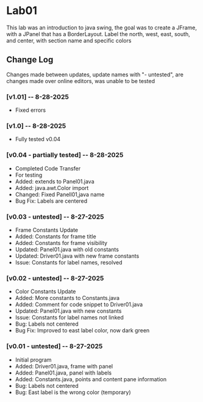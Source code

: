 # Lab01
This lab was an introduction to java swing, the goal
was to create a JFrame, with a JPanel that has a
BorderLayout. Label the north, west, east, south, and
center, with section name and specific colors

## Change Log
Changes made between updates, update names with
"- untested", are changes made over online editors,
was unable to be tested

### [v1.01] -- 8-28-2025
- Fixed errors

### [v1.0] -- 8-28-2025
- Fully tested v0.04

### [v0.04 - partially tested] -- 8-28-2025
- Completed Code Transfer
- For testing
- Added:   extends to Panel01.java
- Added:   java.awt.Color import
- Changed: Fixed Panell01,java name
- Bug Fix: Labels are centered

### [v0.03 - untested] -- 8-27-2025
- Frame Constants Update
- Added:   Constants for frame title
- Added:   Constants for frame visibility
- Updated: Panel01.java with old constants
- Updated: Driver01.java with new frame constants
- Issue:   Constants for label names, resolved

### [v0.02 - untested] -- 8-27-2025
- Color Constants Update
- Added:      More constants to Constants.java
- Added:      Comment for code snippet to Driver01.java
- Updated:    Panel01.java with new constants
- Issue:      Constants for label names not linked
- Bug:        Labels not centered
- Bug Fix:    Improved to east label color, now dark green

### [v0.01 - untested] -- 8-27-2025
- Initial program
- Added: Driver01.java, frame with panel
- Added: Panel01.java, panel with labels
- Added: Constants.java, points and content pane information
- Bug:   Labels not centered
- Bug:   East label is the wrong color (temporary)